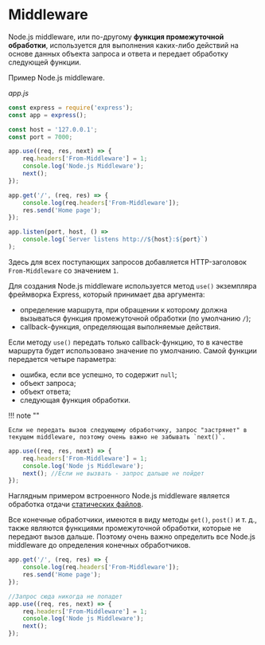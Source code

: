 # Middleware

Node.js middleware, или по-другому **функция промежуточной обработки**, используется для выполнения каких-либо действий на основе данных объекта запроса и ответа и передает обработку следующей функции.

Пример Node.js middleware.

_app.js_

```js
const express = require('express');
const app = express();

const host = '127.0.0.1';
const port = 7000;

app.use((req, res, next) => {
    req.headers['From-Middleware'] = 1;
    console.log('Node.js Middleware');
    next();
});

app.get('/', (req, res) => {
    console.log(req.headers['From-Middleware']);
    res.send('Home page');
});

app.listen(port, host, () =>
    console.log(`Server listens http://${host}:${port}`)
);
```

Здесь для всех поступающих запросов добавляется HTTP-заголовок `From-Middleware` со значением `1`.

Для создания Node.js middleware используется метод `use()` экземпляра фреймворка Express, который принимает два аргумента:

-   определение маршрута, при обращении к которому должна вызываться функция промежуточной обработки (по умолчанию `/`);
-   callback-функция, определяющая выполняемые действия.

Если методу `use()` передать только callback-функцию, то в качестве маршрута будет использовано значение по умолчанию. Самой функции передается четыре параметра:

-   ошибка, если все успешно, то содержит `null`;
-   объект запроса;
-   объект ответа;
-   следующая функция обработки.

!!! note ""

    Если не передать вызов следующему обработчику, запрос "застрянет" в текущем middleware, поэтому очень важно не забывать `next()`.

```js
app.use((req, res, next) => {
    req.headers['From-Middleware'] = 1;
    console.log('Node js Middleware');
    next(); //Если не вызвать - запрос дальше не пойдет
});
```

Наглядным примером встроенного Node.js middleware является обработка отдачи [статических файлов](static.md).

Все конечные обработчики, имеются в виду методы `get()`, `post()` и т. д., также являются функциями промежуточной обработки, которые не передают вызов дальше. Поэтому очень важно определить все Node.js middleware до определения конечных обработчиков.

```js
app.get('/', (req, res) => {
    console.log(req.headers['From-Middleware']);
    res.send('Home page');
});

//Запрос сюда никогда не попадет
app.use((req, res, next) => {
    req.headers['From-Middleware'] = 1;
    console.log('Node js Middleware');
    next();
});
```
